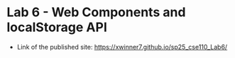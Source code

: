 # Lab 6 - Web Components and localStorage API
- Link of the published site: https://xwinner7.github.io/sp25_cse110_Lab6/
